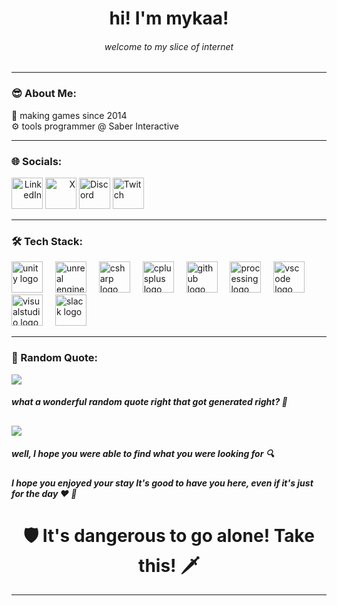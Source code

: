 ### <h1 align="center">hi! I'm mykaa! </h1>
###### <p align = center> welcome to my slice of internet </p>
---
### 😎 About Me:
💾 making games since 2014 <br>
⚙️ tools programmer @ Saber Interactive <br>

---
### 🌐 Socials:
<div align=left>
<span align="right">
<a href="www.linkedin.com/in/mykaa/"><img src="https://www.svgrepo.com/show/448234/linkedin.svg" alt="LinkedIn" width=50px"></a>
<a href="www.twitter.com/mykaadev"><img src="https://www.svgrepo.com/show/475689/twitter-color.svg" alt="X" width=50px"></a>
</span>
<span align="left">
<a href="www.discord.gg/A8bwhNp"><img src="https://www.svgrepo.com/show/353655/discord-icon.svg" alt="Discord" width=50px"></a>
<a href="www.twitch.tv/mynameismyka"><img src="https://www.svgrepo.com/show/448251/twitch.svg" alt="Twitch" width=50px"></a></span>
</div>
 
-----
### 🛠 Tech Stack:

<div align="left">
<img src="https://cdn.simpleicons.org/unity/FFFFFF" height="50" alt="unity logo"/>  <img width="12" />
 <img src="https://skillicons.dev/icons?i=unreal" height="50" alt="unreal engine logo"  /> <img width="12" />
  <img src="https://cdn.jsdelivr.net/gh/devicons/devicon/icons/csharp/csharp-original.svg" height="50" alt="csharp logo"  />
  <img width="12" />
  <img src="https://www.svgrepo.com/show/452183/cpp.svg" height="50" alt="cplusplus logo"  />
  <img width="12" />
 <img src="https://www.svgrepo.com/show/448225/github.svg" height="50" alt="github logo"/>  <img width="12"/>
   <img src="https://www.svgrepo.com/show/373662/helix.svg" height="50" alt="processing logo"  />  <img width="12" />
  <img src="https://www.svgrepo.com/show/353557/clion.svg" height="50" alt="vscode logo"  />  <img width="12" />
  <img src="https://www.svgrepo.com/show/354520/visual-studio.svg" height="50" alt="visualstudio logo"  />  <img width="12" />
  <img src="https://cdn.jsdelivr.net/gh/devicons/devicon/icons/slack/slack-original.svg" height="50" alt="slack logo"  />  <img width="12" />
</div>

<!--
---
### 🧑‍💻 Git Stats:

![](https://github-readme-stats.vercel.app/api?username=mykaadev&theme=tokyonight&show_icons=true&hide_border=false&count_private=true)
![](https://github-readme-streak-stats.herokuapp.com/?user=mykaadev&theme=tokyonight&hide_border=false)
![](https://github-readme-stats.vercel.app/api/top-langs/?username=mykaadev&theme=tokyonight&show_icons=true&hide_border=false&layout=compact)
 -->
-----
### 📖 Random Quote:
![](https://quotes-github-readme.vercel.app/api?type=horizontal&theme=dark)

##### what a wonderful random quote right that got generated right? 👀 
[![](https://visitcount.itsvg.in/api?id=mmykaa&icon=8&color=12)](https://visitcount.itsvg.in)
---
##### well, I hope you were able to find what you were looking for 🔍
##### I hope you enjoyed your stay It's good to have you here, even if it's just for the day ❤️ 👀 

 <h1 align="center"> 🛡️ It's dangerous to go alone! Take this! 🗡️ </h1>


 ---
